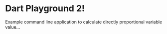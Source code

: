 # Dart Playground 2!
Example command line application to calculate directly proportional variable value...